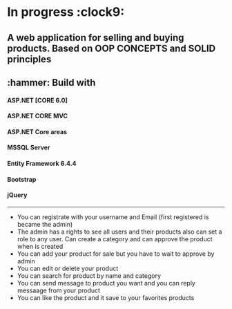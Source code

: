 <h1>In progress :clock9:</h1>

 <h2>A web application for selling and buying products. Based on OOP CONCEPTS and SOLID principles</h2>
 <h2>:hammer: Build with</h2>

<h4>ASP.NET [CORE 6.0]</h2>
<h4>ASP.NET CORE MVC</h2>
<h4>ASP.NET Core areas</h2>
<h4>MSSQL Server</h2>
<h4>Entity Framework 6.4.4</h2>
<h4>Bootstrap</h2>
<h4>jQuery</h2>
 
--------------------------------------------------
<ul>
 <li> You can registrate with your username and Email (first registered is became the admin)</li>
 <li> The admin has a rights to see all users and their products also can set a role to any user. Can create a category and can approve the product when is created</li>
 <li> You can add your product for sale but you have to wait to approve by admin</li>
 <li> You can edit or delete your product</li>
 <li> You can search for product by name and category</li>
 <li> You can send message to product you want and you can reply messaage from your product</li>
 <li> You can like the product and it save to your favorites products</li>
</ul>

